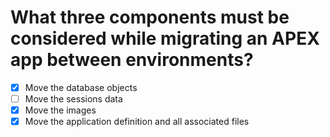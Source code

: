 # What three components must be considered while migrating an APEX app between environments?

- [x] Move the database objects
- [ ] Move the sessions data
- [x] Move the images
- [x] Move the application definition and all associated files